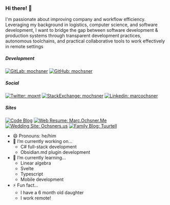 <!-- 
Use below as README.md previewer: 
https://markdown-editor.github.io/ 
-->
### Hi there! 👋
I'm passionate about improving company and workflow efficiency. Leveraging my background in logistics, computer science, and software development, I want to bridge the gap between software development & production systems through transparent development practices, autonomous toolchains, and practical collaborative tools to work effectively in remote settings

##### Development 
[![GitLab: mochsner](https://img.shields.io/badge/-mochsner-grey?style=flat-square&logo=GitLab&logoColor=white&link=https://gitlab.com/mochsner)](https://www.gitlab.com/mochsner/) [![GitHub: mochsner](https://img.shields.io/github/followers/mochsner?label=follow&style=social)](https://github.com/mochsner)

##### Social 
[![Twitter: moxnt](https://img.shields.io/twitter/follow/moxnr?style=social)](https://twitter.com/moxnr) [![StackExchange: mochsner](https://img.shields.io/badge/-mochsner-lightgrey?style=flat-square&logo=StackExchange&logoColor=lightblue&link=https://gitlab.com/mochsner)](https://stackexchange.com/users/7913208/mochsner) [![Linkedin: marcochsner](https://img.shields.io/badge/-marcochsner-blue?style=flat-square&logo=Linkedin&logoColor=white&link=https://www.linkedin.com/in/marcochsner/)](https://www.linkedin.com/in/marcochsner/)

##### Sites 
[![Code Blog](https://img.shields.io/badge/&#128100;-mochsner.github.io-darkgrey)](https://mochsner.github.io) [![Web Resume: Marc.Ochsner.Me](https://img.shields.io/badge/&#128100;-marc.ochsner.me-lightgrey)](https://marc.ochsner.me) [![Wedding Site: Ochsners.us](https://img.shields.io/badge/&#128141;-ochsners.us-lightblue?fontColor=black)](https://ochsners.us) [![Family Blog: Tuurtell](https://img.shields.io/badge/-tuurtell.com-green?style=flat-square&logo=WordPress&logoColor=white&link=https://tuurtell.com/)](https://www.tuurtell.com/)

- 😄 Pronouns: he/him
- 🔭 I’m currently working on...
  - C# full-stack development
  - Obsidian.md plugin development
- 🌱 I’m currently learning...
  - Linear algebra
  - Svelte
  - Typescript
  - Mobile development
- ⚡ Fun fact...
  - I have a 6 month old daughter
  - I work remote!

<!--
**mochsner/mochsner** is a ✨ _special_ ✨ repository because its `README.md` (this file) appears on your GitHub profile.

Here are some ideas to get you started:

- 🔭 I’m currently working on ...
- 🌱 I’m currently learning ...
- 👯 I’m looking to collaborate on ...
- 🤔 I’m looking for help with ...
- 💬 Ask me about ...
- 📫 How to reach me: ...
- 😄 Pronouns: ...
- ⚡ Fun fact: ...
-->

